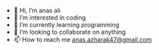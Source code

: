- 👋 Hi, I’m anas ali
- 👀 I’m interested in coding 
- 🌱 I’m currently learning programming
- 💞️ I’m looking to collaborate on anything 
- 📫 How to reach me anas.azharak47@gmail.com

<!---
anasaliak47/anasaliak47 is a ✨ special ✨ repository because its `README.md` (this file) appears on your GitHub profile.
You can click the Preview link to take a look at your changes.
--->

